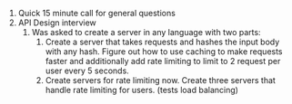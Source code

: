 1. Quick 15 minute call for general questions
2. API Design interview
	1. Was asked to create a server in any language with two parts:
		1. Create a server that takes requests and hashes the input body with any hash. Figure out how to use caching to make requests faster and additionally add rate limiting to limit to 2 request per user every 5 seconds.
		2. Create servers for rate limiting now. Create three servers that handle rate limiting for users. (tests load balancing)